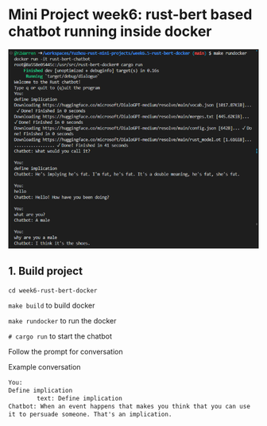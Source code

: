 # Mini Project week6: rust-bert based chatbot running inside docker

![Proof of runinside docker success](run_inside_docker_success.png)

## 1. Build project

`cd week6-rust-bert-docker`

`make build` to build docker

`make rundocker` to run the docker


`# cargo run` to start the chatbot

Follow the prompt for conversation

Example conversation

```
You: 
Define implication
        text: Define implication
Chatbot: When an event happens that makes you think that you can use it to persuade someone. That's an implication.
```
